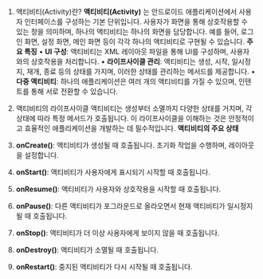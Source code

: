 1. 액티비티(Activity)란?
**액티비티(Activity)** 는 안드로이드 애플리케이션에서 사용자 인터페이스를 구성하는 기본 단위입니다. 사용자가 화면을 통해 상호작용할 수 있는 창을 의미하며, 하나의 액티비티는 하나의 화면을 담당합니다. 예를 들어, 로그인 화면, 설정 화면, 메인 화면 등이 각각 하나의 액티비티로 구현될 수 있습니다.
**주요 특징**
• **UI 구성**: 액티비티는 XML 레이아웃 파일을 통해 UI를 구성하며, 사용자와의 상호작용을 처리합니다.
• **라이프사이클 관리**: 액티비티는 생성, 시작, 일시정지, 재개, 종료 등의 상태를 가지며, 이러한 상태를 관리하는 메서드를 제공합니다.
• **다중 액티비티**: 하나의 애플리케이션은 여러 개의 액티비티를 가질 수 있으며, 인텐트를 통해 서로 전환할 수 있습니다.

2. 액티비티의 라이프사이클
액티비티는 생성부터 소멸까지 다양한 상태를 거치며, 각 상태에 따라 특정 메서드가 호출됩니다. 이 라이프사이클을 이해하는 것은 안정적이고 효율적인 애플리케이션을 개발하는 데 필수적입니다.
**액티비티의 주요 상태**
1. **onCreate()**: 액티비티가 생성될 때 호출됩니다. 초기화 작업을 수행하며, 레이아웃을 설정합니다.
2. **onStart()**: 액티비티가 사용자에게 표시되기 시작할 때 호출됩니다.
3. **onResume()**: 액티비티가 사용자와 상호작용을 시작할 때 호출됩니다.
4. **onPause()**: 다른 액티비티가 포그라운드로 올라오면서 현재 액티비티가 일시정지될 때 호출됩니다.
5. **onStop()**: 액티비티가 더 이상 사용자에게 보이지 않을 때 호출됩니다.
6. **onDestroy()**: 액티비티가 소멸될 때 호출됩니다.
7. **onRestart()**: 중지된 액티비티가 다시 시작될 때 호출됩니다.